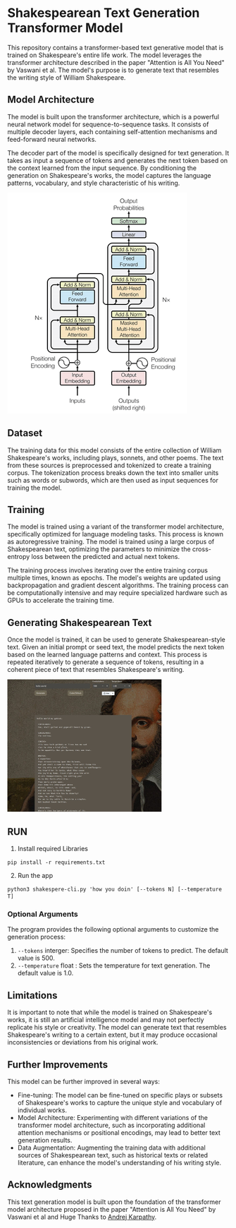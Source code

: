 # Shakespearean Text Generation Transformer Model
This repository contains a transformer-based text generative model that is trained on Shakespeare's entire life work. The model leverages the transformer architecture described in the paper "Attention is All You Need" by Vaswani et al. The model's purpose is to generate text that resembles the writing style of William Shakespeare.

## Model Architecture
The model is built upon the transformer architecture, which is a powerful neural network model for sequence-to-sequence tasks. It consists of multiple decoder layers, each containing self-attention mechanisms and feed-forward neural networks.

The decoder part of the model is specifically designed for text generation. It takes as input a sequence of tokens and generates the next token based on the context learned from the input sequence. By conditioning the generation on Shakespeare's works, the model captures the language patterns, vocabulary, and style characteristic of his writing.

<img src='./components/tf.png'>

## Dataset
The training data for this model consists of the entire collection of William Shakespeare's works, including plays, sonnets, and other poems. The text from these sources is preprocessed and tokenized to create a training corpus. The tokenization process breaks down the text into smaller units such as words or subwords, which are then used as input sequences for training the model.

## Training
The model is trained using a variant of the transformer model architecture, specifically optimized for language modeling tasks. This process is known as autoregressive training. The model is trained using a large corpus of Shakespearean text, optimizing the parameters to minimize the cross-entropy loss between the predicted and actual next tokens.

The training process involves iterating over the entire training corpus multiple times, known as epochs. The model's weights are updated using backpropagation and gradient descent algorithms. The training process can be computationally intensive and may require specialized hardware such as GPUs to accelerate the training time.

## Generating Shakespearean Text
Once the model is trained, it can be used to generate Shakespearean-style text. Given an initial prompt or seed text, the model predicts the next token based on the learned language patterns and context. This process is repeated iteratively to generate a sequence of tokens, resulting in a coherent piece of text that resembles Shakespeare's writing.


<img src='./components/output.jpg' width=350px, height = 300px>

## RUN

1. Install required Libraries
``` 
pip install -r requirements.txt
```
2. Run the app
```
python3 shakespere-cli.py 'how you doin' [--tokens N] [--temperature T]

```
### Optional Arguments
The program provides the following optional arguments to customize the generation process:

1. `--tokens` interger: Specifies the number of tokens to predict. The default value is 500.
2. `--temperature` float : Sets the temperature for text generation. The default value is 1.0.

## Limitations
It is important to note that while the model is trained on Shakespeare's works, it is still an artificial intelligence model and may not perfectly replicate his style or creativity. The model can generate text that resembles Shakespeare's writing to a certain extent, but it may produce occasional inconsistencies or deviations from his original work.

## Further Improvements
This model can be further improved in several ways:

* Fine-tuning: The model can be fine-tuned on specific plays or subsets of Shakespeare's works to capture the unique style and vocabulary of individual works.
* Model Architecture: Experimenting with different variations of the transformer model architecture, such as incorporating additional attention mechanisms or positional encodings, may lead to better text generation results.
* Data Augmentation: Augmenting the training data with additional sources of Shakespearean text, such as historical texts or related literature, can enhance the model's understanding of his writing style.
## Acknowledgments
This text generation model is built upon the foundation of the transformer model architecture proposed in the paper "Attention is All You Need" by Vaswani et al and Huge Thanks to [Andrej Karpathy](https://github.com/karpathy).